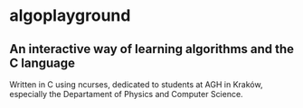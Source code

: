 # algoplayground
<h2>An interactive way of learning algorithms and the C language</h2>
Written in C using ncurses, dedicated to students at AGH in Kraków, especially the Departament of Physics and Computer Science.
